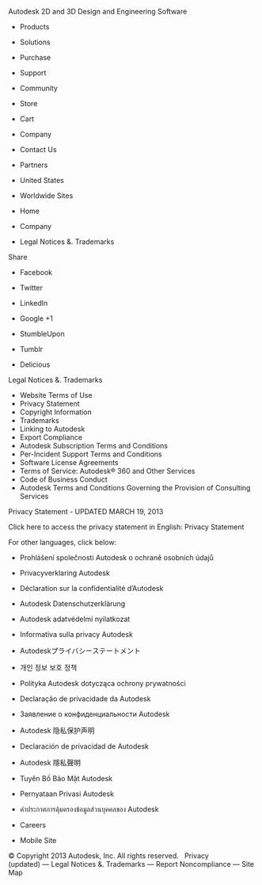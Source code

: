 Autodesk 2D and 3D Design and Engineering Software

*   Products
*   Solutions
*   Purchase
*   Support
*   Community
*   Store

*   Cart
*   Company
*   Contact Us
*   Partners

*   United States
*   Worldwide Sites 

*   Home
*   Company
*   Legal Notices &. Trademarks

Share

*   Facebook
*   Twitter
*   LinkedIn
*   Google +1

*   StumbleUpon
*   Tumblr
*   Delicious

Legal Notices &. Trademarks

*   Website Terms of Use
*   Privacy Statement
*   Copyright Information
*   Trademarks
*   Linking to Autodesk
*   Export Compliance
*   Autodesk Subscription Terms and Conditions
*   Per-Incident Support Terms and Conditions
*   Software License Agreements
*   Terms of Service: Autodesk® 360 and Other Services
*   Code of Business Conduct
*   Autodesk Terms and Conditions Governing the Provision of Consulting Services

Privacy Statement - UPDATED MARCH 19, 2013

Click here to access the privacy statement in English: Privacy Statement

For other languages, click below:

*   Prohlášení společnosti Autodesk o ochraně osobních údajů
*   Privacyverklaring Autodesk
*   Déclaration sur la confidentialité d’Autodesk
*   Autodesk Datenschutzerklärung
*   Autodesk adatvédelmi nyilatkozat
*   Informativa sulla privacy Autodesk
*   Autodeskプライバシーステートメント
*   개인 정보 보호 정책
*   Polityka Autodesk dotycząca ochrony prywatności
*   Declaração de privacidade da Autodesk
*   Заявление о конфиденциальности Autodesk
*   Autodesk 隐私保护声明
*   Declaración de privacidad de Autodesk
*   Autodesk 隱私聲明
*   Tuyên Bố Bảo Mật Autodesk
*   Pernyataan Privasi Autodesk
*   คำประกาศการคุ้มครองข้อมูลส่วนบุคคลของ Autodesk

*   Careers
*   Mobile Site

© Copyright 2013 Autodesk, Inc. All rights reserved.   Privacy (updated) — Legal Notices &. Trademarks — Report Noncompliance — Site Map